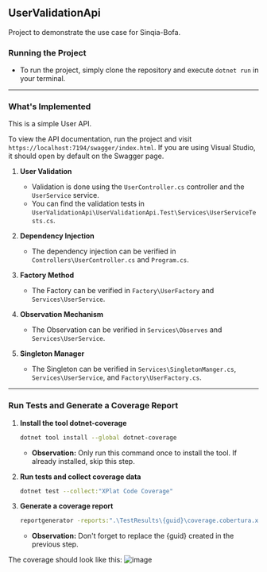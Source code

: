 ## UserValidationApi

Project to demonstrate the use case for Sinqia-Bofa.

### Running the Project

- To run the project, simply clone the repository and execute `dotnet run` in your terminal.

---

### What's Implemented

This is a simple User API.

To view the API documentation, run the project and visit `https://localhost:7194/swagger/index.html`. 
If you are using Visual Studio, it should open by default on the Swagger page.

1. **User Validation**
    - Validation is done using the `UserController.cs` controller and the `UserService` service.
    - You can find the validation tests in `UserValidationApi\UserValidationApi.Test\Services\UserServiceTests.cs`.

2. **Dependency Injection**
    - The dependency injection can be verified in `Controllers\UserController.cs` and `Program.cs`.

3. **Factory Method**  
    - The Factory can be verified in `Factory\UserFactory` and `Services\UserService`.

4. **Observation Mechanism**  
    - The Observation can be verified in `Services\Observes` and `Services\UserService`.

5. **Singleton Manager**  
    - The Singleton can be verified in `Services\SingletonManger.cs`, `Services\UserService`, and `Factory\UserFactory.cs`.

---

### Run Tests and Generate a Coverage Report

1. **Install the tool dotnet-coverage** 
    ```bash
    dotnet tool install --global dotnet-coverage 
    ```
    - **Observation:** Only run this command once to install the tool. If already installed, skip this step.
   
2. **Run tests and collect coverage data**
    ```bash
    dotnet test --collect:"XPlat Code Coverage"
    ```

3. **Generate a coverage report**
    ```bash
    reportgenerator -reports:".\TestResults\{guid}\coverage.cobertura.xml" -targetdir:"coveragereport" -reporttypes:Html
    ```
    - **Observation:** Don't forget to replace the {guid} created in the previous step.

The coverage should look like this:
![image](https://github.com/antoniel-besson/UserValidationApi/assets/90410879/aa6e7893-9b13-4c05-97a5-97160e0989c9)




